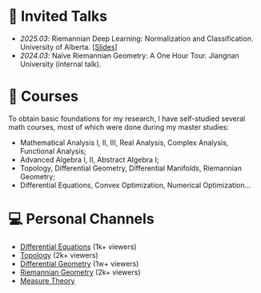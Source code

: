 
<!-- # 📖 Educations
- *2019.06 - 2022.04*, Master, Zhejiang University, Hangzhou.
- *2015.09 - 2019.06*, Undergraduate, Chu Kochen Honors College, Zhejiang Univeristy, Hangzhou.
- *2012.09 - 2015.06*, Luqiao Middle School, Taizhou. -->

# 💬 Invited Talks
- *2025.03*: Riemannian Deep Learning: Normalization and Classification. University of Alberta. [[Slides](https://github.com/GitZH-Chen/GitZH-Chen.github.io/blob/main/assets/files/Talks-25-UAlberta-Riemannian-Deep-Learning.pdf)]
- *2024.03*: Naïve Riemannian Geometry: A One Hour Tour. Jiangnan University (internal talk).


# 📖 Courses
To obtain basic foundations for my research, I have self-studied several math courses, most of which were done during my master studies:
- Mathematical Analysis I, II, III, Real Analysis, Complex Analysis, Functional Analysis;
- Advanced Algebra I, II, Abstract Algebra I;
- Topology, Differential Geometry, Differential Manifolds, Riemannian Geometry;
- Differential Equations, Convex Optimization, Numerical Optimization...

# 💻 Personal Channels
- [Differential Equations](https://space.bilibili.com/351260924/channel/collectiondetail?sid=1171872) (1k+ viewers)
- [Topology](https://space.bilibili.com/351260924/channel/collectiondetail?sid=1150168) (2k+ viewers)
- [Differential Geometry](https://space.bilibili.com/351260924/channel/collectiondetail?sid=729465) (1w+ viewers)
- [Riemannian Geometry](https://space.bilibili.com/351260924/channel/collectiondetail?sid=936223) (2k+ viewers)
- [Measure Theory](https://www.bilibili.com/video/BV1bko3YAEec/?spm_id_from=333.999.0.0&vd_source=772808083d3cad934770bfc96a36ce05)

